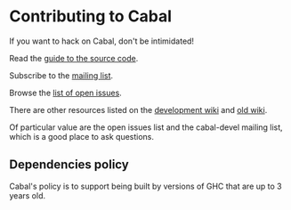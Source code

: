 Contributing to Cabal
=====================

If you want to hack on Cabal, don't be intimidated!

Read the [guide to the source
code](https://github.com/haskell/cabal/wiki/Source-Guide).

Subscribe to the [mailing
list](http://www.haskell.org/mailman/listinfo/cabal-devel).

Browse the [list of open issues](https://github.com/haskell/cabal/issues).

There are other resources listed on the [development
wiki](https://github.com/haskell/cabal/wiki) and [old
wiki](http://hackage.haskell.org/trac/hackage/).

Of particular value are the open issues list and the cabal-devel mailing
list, which is a good place to ask questions.


Dependencies policy
-------------------

Cabal's policy is to support being built by versions of GHC that are up
to 3 years old.
